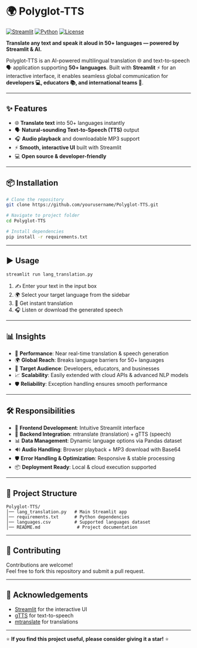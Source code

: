 # 🌍 Polyglot-TTS

[![Streamlit](https://img.shields.io/badge/Streamlit-FF4B4B?style=flat&logo=streamlit&logoColor=white)](https://streamlit.io/)
[![Python](https://img.shields.io/badge/Python-3.8+-blue?style=flat&logo=python&logoColor=white)](https://www.python.org/)
[![License](https://img.shields.io/badge/License-MIT-green.svg)](LICENSE)

**Translate any text and speak it aloud in 50+ languages — powered by Streamlit & AI.**  

Polyglot-TTS is an AI-powered multilingual translation 🌐 and text-to-speech 🗣️ application supporting **50+ languages**. Built with **Streamlit** ⚡ for an interactive interface, it enables seamless global communication for **developers 💻, educators 📚, and international teams 🤝**.  

---

## ✨ Features
- 🌐 **Translate text** into 50+ languages instantly  
- 🗣️ **Natural-sounding Text-to-Speech (TTS)** output  
- 🎧 **Audio playback** and downloadable MP3 support  
- ⚡ **Smooth, interactive UI** built with Streamlit  
- 💻 **Open source & developer-friendly**  

---

## 📦 Installation
```bash
# Clone the repository
git clone https://github.com/yourusername/Polyglot-TTS.git

# Navigate to project folder
cd Polyglot-TTS

# Install dependencies
pip install -r requirements.txt
```

---

## ▶️ Usage
```bash
streamlit run lang_translation.py
```
1. ✍️ Enter your text in the input box  
2. 🌍 Select your target language from the sidebar  
3. 🔄 Get instant translation  
4. 🎧 Listen or download the generated speech  

---

## 📊 Insights
- 🚀 **Performance**: Near real-time translation & speech generation  
- 🌍 **Global Reach**: Breaks language barriers for 50+ languages  
- 🎯 **Target Audience**: Developers, educators, and businesses  
- 📈 **Scalability**: Easily extended with cloud APIs & advanced NLP models  
- 🛡 **Reliability**: Exception handling ensures smooth performance  

---

## 🛠 Responsibilities
- 🎨 **Frontend Development**: Intuitive Streamlit interface  
- 🧠 **Backend Integration**: mtranslate (translation) + gTTS (speech)  
- 📊 **Data Management**: Dynamic language options via Pandas dataset  
- 🔊 **Audio Handling**: Browser playback + MP3 download with Base64  
- 🛡 **Error Handling & Optimization**: Responsive & stable processing  
- 📦 **Deployment Ready**: Local & cloud execution supported  

---

## 📂 Project Structure
```
Polyglot-TTS/
│── lang_translation.py   # Main Streamlit app
│── requirements.txt      # Python dependencies
│── languages.csv         # Supported languages dataset
│── README.md              # Project documentation
```

---

## 🤝 Contributing
Contributions are welcome!  
Feel free to fork this repository and submit a pull request.  

---

## 🙏 Acknowledgements
- [Streamlit](https://streamlit.io/) for the interactive UI  
- [gTTS](https://pypi.org/project/gTTS/) for text-to-speech  
- [mtranslate](https://pypi.org/project/mtranslate/) for translations  

---

⭐ **If you find this project useful, please consider giving it a star!** ⭐

